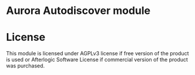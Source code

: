 # Aurora Autodiscover module

# License
This module is licensed under AGPLv3 license if free version of the product is used or Afterlogic Software License if commercial version of the product was purchased.